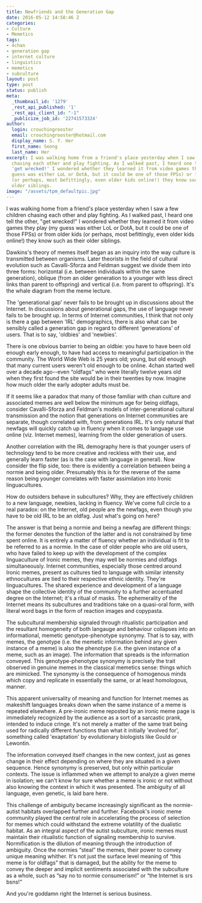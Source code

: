 ```yaml
---
title: Newfriends and the Generation Gap
date: 2016-05-12 14:58:46 Z
categories:
- Culture
- Memetics
tags:
- 4chan
- generation gap
- internet culture
- linguistics
- memetics
- subculture
layout: post
type: post
status: publish
meta:
  _thumbnail_id: '1279'
  _rest_api_published: '1'
  _rest_api_client_id: "-1"
  _publicize_job_id: '22741573324'
author:
  login: crouchingrooster
  email: crouchingrooster@hotmail.com
  display_name: S. Y. Her
  first_name: Seong
  last_name: Her
excerpt: I was walking home from a friend's place yesterday when I saw a few children
  chasing each other and play fighting. As I walked past, I heard one tell the other,
  'get wrecked!' I wondered whether they learned it from video games they play (my
  guess was either LoL or DotA, but it could be one of those FPSs) or from older kids
  (or perhaps, most befittingly, even older kids online!) they know such as their
  older siblings.
image: "/assets/tpm_defaultpic.jpg"
---
```


<p><span style="font-weight:400;">I was walking home from a friend's place yesterday when I saw a few children chasing each other and play fighting. As I walked past, I heard one tell the other, "get wrecked!" I wondered whether they learned it from video games they play (my guess was either LoL or DotA, but it could be one of those FPSs) or from older kids (or perhaps, most befittingly, even older kids online!) they know such as their older siblings.</span></p>

<p><span style="font-weight:400;">Dawkins's theory of memes itself began as an inquiry into the way culture is transmitted between organisms. Later theorists in the field of cultural evolution such as Cavalli-Sforza and Feldman suggest we divide them into three forms: horizontal (i.e. between individuals within the same generation), oblique (from an older generation to a younger with less direct links than parent to offspring) and vertical (i.e. from parent to offspring). It's the whale diagram from the meme lecture.</span></p>

<p><span style="font-weight:400;">The 'generational gap' never fails to be brought up in discussions about the Internet. In discussions about generational gaps, the use of language never fails to be brought up. In terms of Internet communities, I think that not only is there a gap between 'IRL' demographics, there is also what can be sensibly called a generation gap in regard to different 'generations' of users. That is to say, 'oldbies' and 'newbies'.</span></p>

<p><span style="font-weight:400;">There is one obvious barrier to being an oldbie: you have to have been old enough early enough, to have had access to meaningful participation in the community. The World Wide Web is 25 years old; young, but old enough that many current users weren't old enough to be online. 4chan started well over a decade ago--even “oldfags” who were literally twelve years old when they first found the site would be in their twenties by now. Imagine how much older the early adopter adults must be.</span></p>

<p><span style="font-weight:400;">If it seems like a paradox that many of those familiar with chan culture and associated memes are well below the minimum age for being oldfags, consider Cavalli-Sforza and Feldman's models of inter-generational cultural transmission and the notion that generations on Internet communities are separate, though correlated with, from generations IRL. It's only natural that newfags will quickly catch up in fluency when it comes to language use online (viz. Internet memes), learning from the older generation of users.</span></p>

<p><span style="font-weight:400;">Another correlation with the IRL demography here is that younger users of technology tend to be more creative and reckless with their use, and generally learn faster (as is the case with language in general). Now consider the flip side, too: there is evidently a correlation between being a normie and being older. Presumably this is for the reverse of the same reason being younger correlates with faster assimilation into Ironic linguacultures.</span></p>

<p><span style="font-weight:400;">How do outsiders behave in subcultures? Why, they are effectively children to a new language, newbies, lacking in fluency. We've come full circle to a real paradox: on the Internet, old people are the newfags, even though you have to be old IRL to be an oldfag. Just what's going on here?</span></p>

<p><span style="font-weight:400;">The answer is that being a normie and being a newfag are different things: the former denotes the function of the latter and is not constrained by time spent online. It is entirely a matter of fluency whether an individual is fit to be referred to as a normie. In the case of older people who are old users, who have failed to keep up with the development of the complex linguaculture of Ironic memes, they may well be normies and oldfags simultaneously. Internet communities, especially those centred around Ironic memes, present as cultures tied to language with similar intensity ethnocultures are tied to their respective ethnic identity. They're linguacultures. The shared experience and development of a language shape the collective identity of the community to a further accentuated degree on the Internet; it's a ritual of masks. The ephemerality of the Internet means its subcultures and traditions take on a quasi-oral form, with literal word bags in the form of reaction images and copypasta.</span></p>

<p><span style="font-weight:400;">The subcultural membership signaled through ritualistic participation and the resultant homogeneity of both langauge and behaviour collapses into an informational, memetic genotype-phenotype synonymy. That is to say, with memes, the genotype (i.e. the memetic information behind any given instance of a meme) is also the phenotype (i.e. the given instance of a meme, such as an image). The information that spreads is the information conveyed. This genotype-phenotype synonymy is precisely the trait observed in genuine memes in the classical memetics sense: things which are mimicked. The synonymy is the consequence of homogenous minds which copy and replicate in essentially the same, or at least homologous, manner.</span></p>

<p><span style="font-weight:400;">This apparent universality of meaning and function for Internet memes as makeshift languages breaks down when the same instance of a meme is repeated elsewhere. A pre-ironic meme reposted by an ironic meme page is immediately recognized by the audience as a sort of a sarcastic prank, intended to induce cringe. It's not merely a matter of the same trait being used for radically different functions than what it initially 'evolved for', something called 'exaptation' by evolutionary biologists like Gould or Lewontin.</span></p>

<p><span style="font-weight:400;">The information conveyed itself changes in the new context, just as genes change in their effect depending on where they are situated in a given sequence. Hence synonymy is preserved, but only within particular contexts. The issue is inflammed when we attempt to analyze a given meme in isolation; we can't know for sure whether a meme is ironic or not without also knowing the context in which it was presented. The ambiguity of all language, even genetic, is laid bare here.</span></p>

<p><span style="font-weight:400;">This challenge of ambiguity became increasingly significant as the normie-autist habitats overlapped further and further. Facebook's ironic meme community played the central role in accelerating the process of selection for memes which could withstand the extreme volatility of the dualistic habitat. As an integral aspect of the autist subculture, ironic memes must maintain their ritualistic function of signaling membership to survive. Normification is the dilution of meaning through the introduction of ambiguity. Once the normies “steal” the memes, their power to convey unique meaning whither. It's not just the surface level meaning of “this meme is for oldfags” that is damaged, but the ability for the meme to convey the deeper and implicit sentiments associated with the subculture as a whole, such as “say no to normie consumerism!” or “the Internet is srs bsns!”</span></p>

<p><span style="font-weight:400;">And you're goddamn right the Internet is serious business. </span></p>



